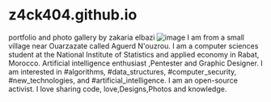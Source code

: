 # z4ck404.github.io
portfolio and photo gallery by zakaria elbazi
![image](https://user-images.githubusercontent.com/35115877/50533433-58041680-0b21-11e9-8d9c-b41b5d9f71dc.png)
I am from a small village near Ouarzazate called Aguerd N'ouzrou. I am a computer sciences student at the National Institute of Statistics and applied economy in Rabat, Morocco. Artificial intelligence enthusiast ,Pentester and Graphic Designer. I am interested in #algorithms, #data_structures, #computer_security, #new_technologies, and #artificial_intelligence. I am an open-source activist. I love sharing code, love,Designs,Photos and knowledge. 
